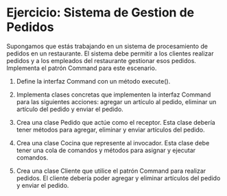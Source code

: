 # Ejercicio: Sistema de Gestion de Pedidos

Supongamos que estás trabajando en un sistema de procesamiento de pedidos en un restaurante. El sistema debe permitir a los clientes realizar pedidos y a los empleados del restaurante gestionar esos pedidos. Implementa el patrón Command para este escenario.

1. Define la interfaz Command con un método execute().

2. Implementa clases concretas que implementen la interfaz Command para las siguientes acciones: agregar un artículo al pedido, eliminar un artículo del pedido y enviar el pedido.

3. Crea una clase Pedido que actúe como el receptor. Esta clase debería tener métodos para agregar, eliminar y enviar artículos del pedido.

4. Crea una clase Cocina que represente al invocador. Esta clase debe tener una cola de comandos y métodos para asignar y ejecutar comandos.

5. Crea una clase Cliente que utilice el patrón Command para realizar pedidos. El cliente debería poder agregar y eliminar artículos del pedido y enviar el pedido.